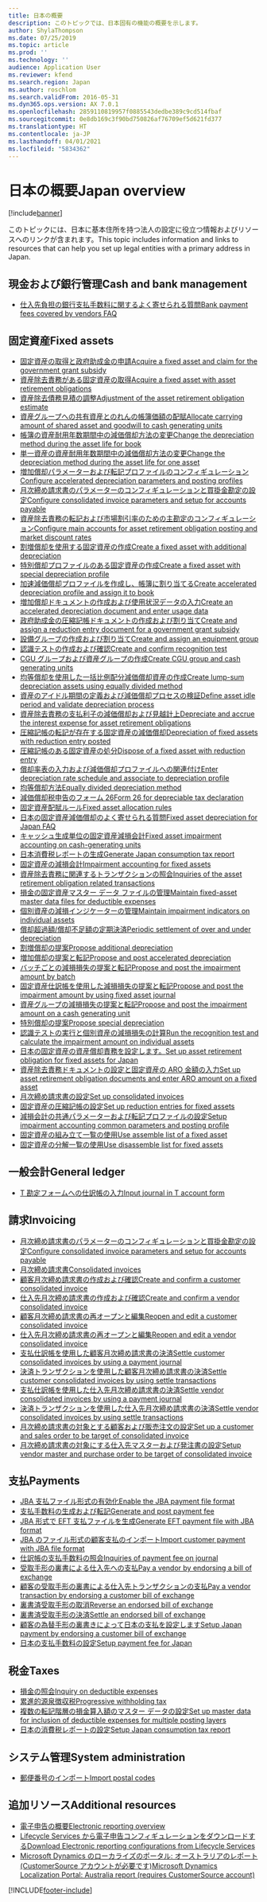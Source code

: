 ```yaml
---
title: 日本の概要
description: このトピックでは、日本固有の機能の概要を示します。
author: ShylaThompson
ms.date: 07/25/2019
ms.topic: article
ms.prod: ''
ms.technology: ''
audience: Application User
ms.reviewer: kfend
ms.search.region: Japan
ms.author: roschlom
ms.search.validFrom: 2016-05-31
ms.dyn365.ops.version: AX 7.0.1
ms.openlocfilehash: 2859110819957f0885543dedbe389c9cd514fbaf
ms.sourcegitcommit: 0e8db169c3f90bd750826af76709ef5d621fd377
ms.translationtype: HT
ms.contentlocale: ja-JP
ms.lasthandoff: 04/01/2021
ms.locfileid: "5834362"
---
```

# <a name="japan-overview"></a><span data-ttu-id="c5e1b-103">日本の概要</span><span class="sxs-lookup"><span data-stu-id="c5e1b-103">Japan overview</span></span>

[!include[banner](../includes/banner.md)]

<span data-ttu-id="c5e1b-104">このトピックには、日本に基本住所を持つ法人の設定に役立つ情報およびリソースへのリンクが含まれます。</span><span class="sxs-lookup"><span data-stu-id="c5e1b-104">This topic includes information and links to resources that can help you set up legal entities with a primary address in Japan.</span></span>

## <a name="cash-and-bank-management"></a><span data-ttu-id="c5e1b-105">現金および銀行管理</span><span class="sxs-lookup"><span data-stu-id="c5e1b-105">Cash and bank management</span></span>

-  [<span data-ttu-id="c5e1b-106">仕入先負担の銀行支払手数料に関するよく寄せられる質問</span><span class="sxs-lookup"><span data-stu-id="c5e1b-106">Bank payment fees covered by vendors FAQ</span></span>](apac-jpn-bank-payment-fees-vendors.md)

## <a name="fixed-assets"></a><span data-ttu-id="c5e1b-107">固定資産</span><span class="sxs-lookup"><span data-stu-id="c5e1b-107">Fixed assets</span></span>
-  [<span data-ttu-id="c5e1b-108">固定資産の取得と政府助成金の申請</span><span class="sxs-lookup"><span data-stu-id="c5e1b-108">Acquire a fixed asset and claim for the government grant subsidy</span></span>](tasks/acquire-fixed-asset-claim-government-grant-subsidy.md)
-  [<span data-ttu-id="c5e1b-109">資産除去責務がある固定資産の取得</span><span class="sxs-lookup"><span data-stu-id="c5e1b-109">Acquire a fixed asset with asset retirement obligations</span></span>](tasks/acquire-fixed-asset-asset-retirement-obligations.md)
-  [<span data-ttu-id="c5e1b-110">資産除去債務見積の調整</span><span class="sxs-lookup"><span data-stu-id="c5e1b-110">Adjustment of the asset retirement obligation estimate</span></span>](tasks/adjustment-asset-retirement-obligation-estimate.md)
-  [<span data-ttu-id="c5e1b-111">資産グループへの共有資産とのれんの帳簿価額の配賦</span><span class="sxs-lookup"><span data-stu-id="c5e1b-111">Allocate carrying amount of shared asset and goodwill to cash generating units</span></span>](tasks/allocate-carrying-amount.md)
-  [<span data-ttu-id="c5e1b-112">帳簿の資産耐用年数期間中の減価償却方法の変更</span><span class="sxs-lookup"><span data-stu-id="c5e1b-112">Change the depreciation method during the asset life for book</span></span>](tasks/change-depreciation-method-during-asset-life-book.md)
-  [<span data-ttu-id="c5e1b-113">単一資産の資産耐用年数期間中の減価償却方法の変更</span><span class="sxs-lookup"><span data-stu-id="c5e1b-113">Change the depreciation method during the asset life for one asset</span></span>](tasks/change-depreciation-method-during-asset-life-one-asset.md)
-  [<span data-ttu-id="c5e1b-114">増加償却パラメーターおよび転記プロファイルのコンフィギュレーション</span><span class="sxs-lookup"><span data-stu-id="c5e1b-114">Configure accelerated depreciation parameters and posting profiles</span></span>](tasks/accelerated-depreciation-posting-profiles.md)
-  [<span data-ttu-id="c5e1b-115">月次締め請求書のパラメーターのコンフィギュレーションと買掛金勘定の設定</span><span class="sxs-lookup"><span data-stu-id="c5e1b-115">Configure consolidated invoice parameters and setup for accounts payable</span></span>](tasks/consolidated-invoice-parameters-setup-accounts-payable.md)
-  [<span data-ttu-id="c5e1b-116">資産除去責務の転記および市場割引率のための主勘定のコンフィギュレーション</span><span class="sxs-lookup"><span data-stu-id="c5e1b-116">Configure main accounts for asset retirement obligation posting and market discount rates</span></span>](tasks/configure-main-accounts-asset-retirement.md)
-  [<span data-ttu-id="c5e1b-117">割増償却を使用する固定資産の作成</span><span class="sxs-lookup"><span data-stu-id="c5e1b-117">Create a fixed asset with additional depreciation</span></span>](tasks/create-fixed-asset-additional-depreciation.md)
-  [<span data-ttu-id="c5e1b-118">特別償却プロファイルのある固定資産の作成</span><span class="sxs-lookup"><span data-stu-id="c5e1b-118">Create a fixed asset with special depreciation profile</span></span>](tasks/create-fixed-asset-special-depreciation-profile.md)
-  [<span data-ttu-id="c5e1b-119">加速減価償却プロファイルを作成し、帳簿に割り当てる</span><span class="sxs-lookup"><span data-stu-id="c5e1b-119">Create accelerated depreciation profile and assign it to book</span></span>](tasks/create-accelerated-depreciation-profile-assign-it-book.md)
-  [<span data-ttu-id="c5e1b-120">増加償却ドキュメントの作成および使用状況データの入力</span><span class="sxs-lookup"><span data-stu-id="c5e1b-120">Create an accelerated depreciation document and enter usage data</span></span>](tasks/create-accelerated-depreciation-document-enter-usage-data.md)
-  [<span data-ttu-id="c5e1b-121">政府助成金の圧縮記帳ドキュメントの作成および割り当て</span><span class="sxs-lookup"><span data-stu-id="c5e1b-121">Create and assign a reduction entry document for a government grant subsidy</span></span>](tasks/create-assign-reduction-document.md)
-  [<span data-ttu-id="c5e1b-122">設備グループの作成および割り当て</span><span class="sxs-lookup"><span data-stu-id="c5e1b-122">Create and assign an equipment group</span></span>](tasks/create-assign-equipment-group.md)
-  [<span data-ttu-id="c5e1b-123">認識テストの作成および確認</span><span class="sxs-lookup"><span data-stu-id="c5e1b-123">Create and confirm recognition test</span></span>](tasks/create-confirm-recognition-test.md)
-  [<span data-ttu-id="c5e1b-124">CGU グループおよび資産グループの作成</span><span class="sxs-lookup"><span data-stu-id="c5e1b-124">Create CGU group and cash generating units</span></span>](tasks/create-cgu-group-cash-generating-units.md)
-  [<span data-ttu-id="c5e1b-125">均等償却を使用した一括比例配分減価償却資産の作成</span><span class="sxs-lookup"><span data-stu-id="c5e1b-125">Create lump-sum depreciation assets using equally divided method</span></span>](tasks/create-lump-sum-depreciation-assets-equally-divided-method.md)
-  [<span data-ttu-id="c5e1b-126">資産のアイドル期間の定義および減価償却プロセスの検証</span><span class="sxs-lookup"><span data-stu-id="c5e1b-126">Define asset idle period and validate depreciation process</span></span>](tasks/define-asset-idle-period-validate-depreciation-process.md)
-  [<span data-ttu-id="c5e1b-127">資産除去責務の支払利子の減価償却および見越計上</span><span class="sxs-lookup"><span data-stu-id="c5e1b-127">Depreciate and accrue the interest expense for asset retirement obligations</span></span>](tasks/depreciate-accrue-interest-expense.md)
-  [<span data-ttu-id="c5e1b-128">圧縮記帳の転記が存在する固定資産の減価償却</span><span class="sxs-lookup"><span data-stu-id="c5e1b-128">Depreciation of fixed assets with reduction entry posted</span></span>](tasks/depreciation-fixed-assets-reduction-entry-posted.md)
-  [<span data-ttu-id="c5e1b-129">圧縮記帳のある固定資産の処分</span><span class="sxs-lookup"><span data-stu-id="c5e1b-129">Dispose of a fixed asset with reduction entry</span></span>](tasks/dispose-fixed-asset-reduction-entry.md)
-  [<span data-ttu-id="c5e1b-130">償却率表の入力および減価償却プロファイルへの関連付け</span><span class="sxs-lookup"><span data-stu-id="c5e1b-130">Enter depreciation rate schedule and associate to depreciation profile</span></span>](tasks/enter-depreciation-rate-schedule.md)
-  [<span data-ttu-id="c5e1b-131">均等償却方法</span><span class="sxs-lookup"><span data-stu-id="c5e1b-131">Equally divided depreciation method</span></span>](apac-jpn-equally-divided-depreciation-method.md)
-  [<span data-ttu-id="c5e1b-132">減価償却税申告のフォーム 26</span><span class="sxs-lookup"><span data-stu-id="c5e1b-132">Form 26 for depreciable tax declaration</span></span>](tasks/jp-00027-form-26-depreciable-tax-declaration.md)
-  [<span data-ttu-id="c5e1b-133">固定資産配賦ルール</span><span class="sxs-lookup"><span data-stu-id="c5e1b-133">Fixed asset allocation rules</span></span>](apac-jpn-allocation-rules-fixed-assets.md)
-  [<span data-ttu-id="c5e1b-134">日本の固定資産減価償却のよく寄せられる質問</span><span class="sxs-lookup"><span data-stu-id="c5e1b-134">Fixed asset depreciation for Japan FAQ</span></span>](apac-jpn-fixed-asset-depreciation.md)
-  [<span data-ttu-id="c5e1b-135">キャッシュ生成単位の固定資産減損会計</span><span class="sxs-lookup"><span data-stu-id="c5e1b-135">Fixed asset impairment accounting on cash-generating units</span></span>](apac-jpn-impairment-accounting-cash-generating-unit.md)
-  [<span data-ttu-id="c5e1b-136">日本消費税レポートの生成</span><span class="sxs-lookup"><span data-stu-id="c5e1b-136">Generate Japan consumption tax report</span></span>](tasks/japan-consumption-tax-report.md)
-  [<span data-ttu-id="c5e1b-137">固定資産の減損会計</span><span class="sxs-lookup"><span data-stu-id="c5e1b-137">Impairment accounting for fixed assets</span></span>](apac-jpn-impairment-accounting-fixed-assets.md)
-  [<span data-ttu-id="c5e1b-138">資産除去責務に関連するトランザクションの照会</span><span class="sxs-lookup"><span data-stu-id="c5e1b-138">Inquiries of the asset retirement obligation related transactions</span></span>](tasks/inquiries-asset-retirement-obligation.md)
-  [<span data-ttu-id="c5e1b-139">損金の固定資産マスター データ ファイルの管理</span><span class="sxs-lookup"><span data-stu-id="c5e1b-139">Maintain fixed-asset master data files for deductible expenses</span></span>](tasks/maintain-fixed-asset-master-data-files-deductible-expenses.md)
-  [<span data-ttu-id="c5e1b-140">個別資産の減損インジケーターの管理</span><span class="sxs-lookup"><span data-stu-id="c5e1b-140">Maintain impairment indicators on individual assets</span></span>](tasks/maintain-impairment-indicators-individual-assets.md)
-  [<span data-ttu-id="c5e1b-141">償却超過額/償却不足額の定期決済</span><span class="sxs-lookup"><span data-stu-id="c5e1b-141">Periodic settlement of over and under depreciation</span></span>](tasks/periodic-settlement-over-under-depreciation.md)
-  [<span data-ttu-id="c5e1b-142">割増償却の提案</span><span class="sxs-lookup"><span data-stu-id="c5e1b-142">Propose additional depreciation</span></span>](tasks/propose-additional-depreciation.md)
-  [<span data-ttu-id="c5e1b-143">増加償却の提案と転記</span><span class="sxs-lookup"><span data-stu-id="c5e1b-143">Propose and post accelerated depreciation</span></span>](tasks/propose-post-accelerated-depreciation.md)
-  [<span data-ttu-id="c5e1b-144">バッチごとの減損損失の提案と転記</span><span class="sxs-lookup"><span data-stu-id="c5e1b-144">Propose and post the impairment amount by batch</span></span>](tasks/propose-post-impairment-amount-batch.md)
-  [<span data-ttu-id="c5e1b-145">固定資産仕訳帳を使用した減損損失の提案と転記</span><span class="sxs-lookup"><span data-stu-id="c5e1b-145">Propose and post the impairment amount by using fixed asset journal</span></span>](tasks/propose-post-impairment-amount-fixed-asset-journal.md)
-  [<span data-ttu-id="c5e1b-146">資産グループの減損損失の提案と転記</span><span class="sxs-lookup"><span data-stu-id="c5e1b-146">Propose and post the impairment amount on a cash generating unit</span></span>](tasks/propose-post-impairment-amount-cash-generating-unit.md)
-  [<span data-ttu-id="c5e1b-147">特別償却の提案</span><span class="sxs-lookup"><span data-stu-id="c5e1b-147">Propose special depreciation</span></span>](tasks/propose-special-depreciation.md)
-  [<span data-ttu-id="c5e1b-148">認識テストの実行と個別資産の減損損失の計算</span><span class="sxs-lookup"><span data-stu-id="c5e1b-148">Run the recognition test and calculate the impairment amount on individual assets</span></span>](tasks/run-recognition-test-calculate.md)
-  [<span data-ttu-id="c5e1b-149">日本の固定資産の資産償却責務を設定します。</span><span class="sxs-lookup"><span data-stu-id="c5e1b-149">Set up asset retirement obligation for fixed assets for Japan</span></span>](apac-jpn-asset-retirement-obligation-fixed-assets.md)
-  [<span data-ttu-id="c5e1b-150">資産除去責務ドキュメントの設定と固定資産の ARO 金額の入力</span><span class="sxs-lookup"><span data-stu-id="c5e1b-150">Set up asset retirement obligation documents and enter ARO amount on a fixed asset</span></span>](tasks/set-up-asset-retirement-obligation.md)
-  [<span data-ttu-id="c5e1b-151">月次締め請求書の設定</span><span class="sxs-lookup"><span data-stu-id="c5e1b-151">Set up consolidated invoices</span></span>](tasks/set-up-consolidated-invoices.md)
-  [<span data-ttu-id="c5e1b-152">固定資産の圧縮記帳の設定</span><span class="sxs-lookup"><span data-stu-id="c5e1b-152">Set up reduction entries for fixed assets</span></span>](apac-jpn-reduction-entry-fixed-assets.md)
-  [<span data-ttu-id="c5e1b-153">減損会計の共通パラメーターおよび転記プロファイルの設定</span><span class="sxs-lookup"><span data-stu-id="c5e1b-153">Setup impairment accounting common parameters and posting profile</span></span>](tasks/impairment-accounting.md)
-  [<span data-ttu-id="c5e1b-154">固定資産の組み立て一覧の使用</span><span class="sxs-lookup"><span data-stu-id="c5e1b-154">Use assemble list of a fixed asset</span></span>](tasks/use-assemble-list-fixed-asset.md)
-  [<span data-ttu-id="c5e1b-155">固定資産の分解一覧の使用</span><span class="sxs-lookup"><span data-stu-id="c5e1b-155">Use disassemble list for fixed assets</span></span>](tasks/use-disassemble-list-fixed-assets.md)

## <a name="general-ledger"></a><span data-ttu-id="c5e1b-156">一般会計</span><span class="sxs-lookup"><span data-stu-id="c5e1b-156">General ledger</span></span>
-  [<span data-ttu-id="c5e1b-157">T 勘定フォームへの仕訳帳の入力</span><span class="sxs-lookup"><span data-stu-id="c5e1b-157">Input journal in T account form</span></span>](tasks/jp-00005-input-journal-t-account-form-japan.md)

## <a name="invoicing"></a><span data-ttu-id="c5e1b-158">請求</span><span class="sxs-lookup"><span data-stu-id="c5e1b-158">Invoicing</span></span>
-  [<span data-ttu-id="c5e1b-159">月次締め請求書のパラメーターのコンフィギュレーションと買掛金勘定の設定</span><span class="sxs-lookup"><span data-stu-id="c5e1b-159">Configure consolidated invoice parameters and setup for accounts payable</span></span>](tasks/consolidated-invoice-parameters-setup-accounts-payable.md)
-  [<span data-ttu-id="c5e1b-160">月次締め請求書</span><span class="sxs-lookup"><span data-stu-id="c5e1b-160">Consolidated invoices</span></span>](apac-jpn-consolidate-invoices.md)
-  [<span data-ttu-id="c5e1b-161">顧客月次締め請求書の作成および確認</span><span class="sxs-lookup"><span data-stu-id="c5e1b-161">Create and confirm a customer consolidated invoice</span></span>](tasks/create-confirm-customer-consolidated-invoice.md)
-  [<span data-ttu-id="c5e1b-162">仕入先月次締め請求書の作成および確認</span><span class="sxs-lookup"><span data-stu-id="c5e1b-162">Create and confirm a vendor consolidated invoice</span></span>](tasks/create-confirm-vendor-consolidated-invoice.md)
-  [<span data-ttu-id="c5e1b-163">顧客月次締め請求書の再オープンと編集</span><span class="sxs-lookup"><span data-stu-id="c5e1b-163">Reopen and edit a customer consolidated invoice</span></span>](tasks/reopen-edit-customer-consolidated-invoice.md)
-  [<span data-ttu-id="c5e1b-164">仕入先月次締め請求書の再オープンと編集</span><span class="sxs-lookup"><span data-stu-id="c5e1b-164">Reopen and edit a vendor consolidated invoice</span></span>](tasks/reopen-edit-vendor-consolidated-invoice.md)
-  [<span data-ttu-id="c5e1b-165">支払仕訳帳を使用した顧客月次締め請求書の決済</span><span class="sxs-lookup"><span data-stu-id="c5e1b-165">Settle customer consolidated invoices by using a payment journal</span></span>](tasks/settle-customer-consolidated-invoices-payment-journal.md)
-  [<span data-ttu-id="c5e1b-166">決済トランザクションを使用した顧客月次締め請求書の決済</span><span class="sxs-lookup"><span data-stu-id="c5e1b-166">Settle customer consolidated invoices by using settle transactions</span></span>](tasks/settle-customer-consolidated-invoices-settle-transactions.md)
-  [<span data-ttu-id="c5e1b-167">支払仕訳帳を使用した仕入先月次締め請求書の決済</span><span class="sxs-lookup"><span data-stu-id="c5e1b-167">Settle vendor consolidated invoices by using a payment journal</span></span>](tasks/settle-vendor-consolidated-invoices-payment-journal.md)
-  [<span data-ttu-id="c5e1b-168">決済トランザクションを使用した仕入先月次締め請求書の決済</span><span class="sxs-lookup"><span data-stu-id="c5e1b-168">Settle vendor consolidated invoices by using settle transactions</span></span>](tasks/settle-vendor-consolidated-invoices-settle-transactions.md)
-  [<span data-ttu-id="c5e1b-169">月次締め請求書の対象とする顧客および販売注文の設定</span><span class="sxs-lookup"><span data-stu-id="c5e1b-169">Set up a customer and sales order to be target of consolidated invoice</span></span>](tasks/set-up-customer-sales-order-target-consolidated-invoice.md)
-  [<span data-ttu-id="c5e1b-170">月次締め請求書の対象にする仕入先マスターおよび発注書の設定</span><span class="sxs-lookup"><span data-stu-id="c5e1b-170">Setup vendor master and purchase order to be target of consolidated invoice</span></span>](tasks/vendor-master-po.md)

## <a name="payments"></a><span data-ttu-id="c5e1b-171">支払</span><span class="sxs-lookup"><span data-stu-id="c5e1b-171">Payments</span></span>
-  [<span data-ttu-id="c5e1b-172">JBA 支払ファイル形式の有効化</span><span class="sxs-lookup"><span data-stu-id="c5e1b-172">Enable the JBA payment file format</span></span>](tasks/jba-payment-file-format.md)
-  [<span data-ttu-id="c5e1b-173">支払手数料の生成および転記</span><span class="sxs-lookup"><span data-stu-id="c5e1b-173">Generate and post payment fee</span></span>](tasks/post-payment-fee.md)
-  [<span data-ttu-id="c5e1b-174">JBA 形式で EFT 支払ファイルを生成</span><span class="sxs-lookup"><span data-stu-id="c5e1b-174">Generate EFT payment file with JBA format</span></span>](tasks/eft-payment-file-jba-format.md)
-  [<span data-ttu-id="c5e1b-175">JBA のファイル形式の顧客支払のインポート</span><span class="sxs-lookup"><span data-stu-id="c5e1b-175">Import customer payment with JBA file format</span></span>](tasks/import-customer-payment-jba-file-format.md)
-  [<span data-ttu-id="c5e1b-176">仕訳帳の支払手数料の照会</span><span class="sxs-lookup"><span data-stu-id="c5e1b-176">Inquiries of payment fee on journal</span></span>](tasks/inquiries-payment-fee-journal.md)
-  [<span data-ttu-id="c5e1b-177">受取手形の裏書による仕入先への支払</span><span class="sxs-lookup"><span data-stu-id="c5e1b-177">Pay a vendor by endorsing a bill of exchange</span></span>](apac-jpn-endorse-bill-of-exchange.md)
-  [<span data-ttu-id="c5e1b-178">顧客の受取手形の裏書による仕入先トランザクションの支払</span><span class="sxs-lookup"><span data-stu-id="c5e1b-178">Pay a vendor transaction by endorsing a customer bill of exchange</span></span>](tasks/pay-vendor-transaction.md)
-  [<span data-ttu-id="c5e1b-179">裏書済受取手形の取消</span><span class="sxs-lookup"><span data-stu-id="c5e1b-179">Reverse an endorsed bill of exchange</span></span>](tasks/reverse-endorsed-bill-exchange.md)
-  [<span data-ttu-id="c5e1b-180">裏書済受取手形の決済</span><span class="sxs-lookup"><span data-stu-id="c5e1b-180">Settle an endorsed bill of exchange</span></span>](tasks/settle-endorsed-bill-exchange.md)
-  [<span data-ttu-id="c5e1b-181">顧客の為替手形の裏書きによって日本の支払を設定します</span><span class="sxs-lookup"><span data-stu-id="c5e1b-181">Setup Japan payment by endorsing a customer bill of exchange</span></span>](tasks/setup-japan-payment-endorsing-customer-bill-exchange.md)
-  [<span data-ttu-id="c5e1b-182">日本の支払手数料の設定</span><span class="sxs-lookup"><span data-stu-id="c5e1b-182">Setup payment fee for Japan</span></span>](tasks/setup-payment-fee-japan.md)


## <a name="taxes"></a><span data-ttu-id="c5e1b-183">税金</span><span class="sxs-lookup"><span data-stu-id="c5e1b-183">Taxes</span></span>
-  [<span data-ttu-id="c5e1b-184">損金の照会</span><span class="sxs-lookup"><span data-stu-id="c5e1b-184">Inquiry on deductible expenses</span></span>](tasks/inquiry-deductible-expenses.md)
-  [<span data-ttu-id="c5e1b-185">累進的源泉徴収税</span><span class="sxs-lookup"><span data-stu-id="c5e1b-185">Progressive withholding tax</span></span>](apac-jpn-progressive-withholding-tax-calculation.md)
-  [<span data-ttu-id="c5e1b-186">複数の転記階層の損金算入額のマスター データの設定</span><span class="sxs-lookup"><span data-stu-id="c5e1b-186">Set up master data for inclusion of deductible expenses for multiple posting layers</span></span>](tasks/set-up-master-data-inclusion.md)
-  [<span data-ttu-id="c5e1b-187">日本の消費税レポートの設定</span><span class="sxs-lookup"><span data-stu-id="c5e1b-187">Setup Japan consumption tax report</span></span>](tasks/setup-japan-consumption-tax-report.md)

## <a name="system-administration"></a><span data-ttu-id="c5e1b-188">システム管理</span><span class="sxs-lookup"><span data-stu-id="c5e1b-188">System administration</span></span>
-  [<span data-ttu-id="c5e1b-189">郵便番号のインポート</span><span class="sxs-lookup"><span data-stu-id="c5e1b-189">Import postal codes</span></span>](apac-jpn-import-postal-codes.md) 


## <a name="additional-resources"></a><span data-ttu-id="c5e1b-190">追加リソース</span><span class="sxs-lookup"><span data-stu-id="c5e1b-190">Additional resources</span></span>

- [<span data-ttu-id="c5e1b-191">電子申告の概要</span><span class="sxs-lookup"><span data-stu-id="c5e1b-191">Electronic reporting overview</span></span>](../../dev-itpro/analytics/general-electronic-reporting.md)
- [<span data-ttu-id="c5e1b-192">Lifecycle Services から電子申告コンフィギュレーションをダウンロードする</span><span class="sxs-lookup"><span data-stu-id="c5e1b-192">Download Electronic reporting configurations from Lifecycle Services</span></span>](../../dev-itpro/analytics/download-electronic-reporting-configuration-lcs.md)
- [<span data-ttu-id="c5e1b-193">Microsoft Dynamics のローカライズのポータル: オーストラリアのレポート (CustomerSource アカウントが必要です)</span><span class="sxs-lookup"><span data-stu-id="c5e1b-193">Microsoft Dynamics Localization Portal: Australia report (requires CustomerSource account)</span></span>](https://mbs.microsoft.com/files/customer/AX/Support/supportnews/japan.html)


[!INCLUDE[footer-include](../../includes/footer-banner.md)]